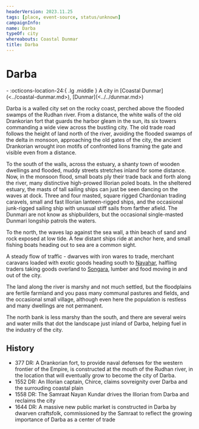 ```yaml
---
headerVersion: 2023.11.25
tags: [place, event-source, status/unknown]
campaignInfo:
name: Darba
typeOf: city
whereabouts: Coastal Dunmar
title: Darba
---
```

# Darba
<div class="grid cards ext-narrow-margin ext-one-column" markdown>
-    :octicons-location-24:{ .lg .middle } A city in [Coastal Dunmar](<../coastal-dunmar.md>), [Dunmar](<../../dunmar.md>)  
</div>


Darba is a walled city set on the rocky coast, perched above the flooded swamps of the Rudhan river. From a distance, the white walls of the old Drankorian fort that guards the harbor gleam in the sun, its six towers commanding a wide view across the bustling city. The old trade road follows the height of land north of the river, avoiding the flooded swamps of the delta in monsoon, approaching the old gates of the city, the ancient Drankorian wrought iron motifs of confronted lions framing the gate and visible even from a distance.

To the south of the walls, across the estuary, a shanty town of wooden dwellings and flooded, muddy streets stretches inland for some distance. Now, in the monsoon flood, small boats ply their trade back and forth along the river, many distinctive high-prowed Illorian poled boats. In the sheltered estuary, the masts of tall sailing ships can just be seen dancing on the waves at dock. Three and four masted, square rigged Chardonian trading caravels, small and fast Illorian lanteen-rigged ships, and the occasional junk-rigged sailing ship with unusual stiff sails from farther afield. The Dunmari are not know as shipbuilders, but the occasional single-masted Dunmari longship patrols the waters.

To the north, the waves lap against the sea wall, a thin beach of sand and rock exposed at low tide. A few distant ships ride at anchor here, and small fishing boats heading out to sea are a common sight.

A steady flow of traffic - dwarves with iron wares to trade, merchant caravans loaded with exotic goods heading south to [Nayahar](<../../western-dunmar/nayahar.md>), halfling traders taking goods overland to [Songara](<../../central-dunmar/songara.md>), lumber and food moving in and out of the city.

The land along the river is marshy and not much settled, but the floodplains are fertile farmland and you pass many communal pastures and fields, and the occasional small village, although even here the population is restless and many dwellings are not permanent.

The north bank is less marshy than the south, and there are several weirs and water mills that dot the landscape just inland of Darba, helping fuel in the industry of the city.

## History

- 377 DR: A Drankorian fort, to provide naval defenses for the western frontier of the Empire, is constructed at the mouth of the Rudhan river, in the location that will eventually grow to become the city of Darba. 
- 1552 DR: An Illorian captain, Chirce, claims sovreignity over Darba and the surrouding coastal plain
- 1558 DR: The Samraat Nayan Kundar drives the Illorian from Darba and reclaims the city 
- 1644 DR: A massive new public market is constructed in Darba by dwarven craftsfolk, commissioned by the Samraat to reflect the growing importance of Darba as a center of trade



